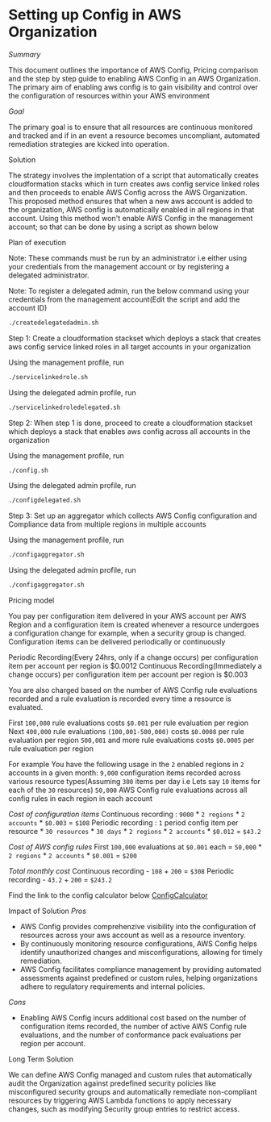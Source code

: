 # Setting up Config in AWS Organization

_Summary_

This document outlines the importance of AWS Config, Pricing comparison and the step by step guide to enabling AWS Config in an AWS Organization. The primary aim of enabling aws config is to gain visibility and control over the configuration of resources within your AWS environment

_Goal_

The primary goal is to ensure that all resources are continuous monitored and tracked and if in an event a resource becomes uncompliant, automated remediation strategies are kicked into operation.

Solution

The strategy involves the implentation of a script that automatically creates cloudformation stacks which in turn creates aws config service linked roles and then proceeds to enable AWS Config across the AWS Organization. This proposed method ensures that when a new aws account is added to the organization, AWS config is automatically enabled in all regions in that account. Using this method won't enable AWS Config in the management account; so that can be done by using a script as shown below

Plan of execution

Note: These commands must be run by an administrator i.e either using your credentials from the management account or by registering a delegated administrator.

Note: To register a delegated admin, run the below command using your credentials from the management account(Edit the script and add the account ID)
```sh
./createdelegatedadmin.sh
```

Step 1: Create a cloudformation stackset which deploys a stack that creates aws config service linked roles in all target accounts in your organization 

Using the management profile, run 
```sh
./servicelinkedrole.sh
```
Using the delegated admin profile, run 
```sh
./servicelinkedroledelegated.sh
```

Step 2: When step 1 is done, proceed to create a cloudformation stackset which deploys a stack that enables aws config across all accounts in the organization

Using the management profile, run 
```sh
./config.sh
```
Using the delegated admin profile, run 
```sh
./configdelegated.sh
```

Step 3: Set up an aggregator which collects AWS Config configuration and Compliance data from multiple regions in multiple accounts

Using the management profile, run 
```sh
./configaggregator.sh
```
Using the delegated admin profile, run 
```sh
./configaggregator.sh
```

Pricing model

You pay per configuration item delivered in your AWS account per AWS Region and a configuration item is created whenever a resource undergoes a configuration change for example, when a security group is changed. Configuration items can be delivered periodically or continuously

Periodic Recording(Every 24hrs, only if a change occurs) per configuration item per account per region is $0.0012
Continuous Recording(Immediately a change occurs) per configuration item per account per region is $0.003

You are also charged based on the number of AWS Config rule evaluations recorded and a rule evaluation is recorded every time a resource is evaluated.

First `100,000` rule evaluations costs `$0.001` per rule evaluation per region
Next `400,000` rule evaluations `(100,001-500,000)` costs `$0.0008` per rule evaluation per region
`500,001` and more rule evaluations costs `$0.0005` per rule evaluation per region

For example
You have the following usage in the `2` enabled regions in `2` accounts in a given month:
`9,000` configuration items recorded across various resource types(Assuming `300` items per day i.e Lets say `10` items for each of the `30` resources)
`50,000` AWS Config rule evaluations across all config rules in each region in each account

_Cost of configuration items_
Continuous recording : `9000` * `2 regions` * `2 accounts` * `$0.003` = `$108`
Periodic recording : `1` period config item per resource * `30 resources` * `30 days` * `2 regions` * `2 accounts` * `$0.012` = `$43.2`

_Cost of AWS config rules_
First `100,000` evaluations at `$0.001` each = `50,000` * `2 regions` * `2 accounts` * `$0.001` = `$200`

_Total monthly cost_
Continuous recording - `108` + `200` = `$308`
Periodic recording - `43.2` + `200` = `$243.2`

Find the link to the config calculator below
[ConfigCalculator](https://calculator.aws/#/createCalculator/Config)

Impact of Solution
_Pros_
- AWS Config provides comprehenzive visibility into the configuration of resources across your aws account as well as a resource inventory.
- By continuously monitoring resource configurations, AWS Config helps identify unauthorized changes and misconfigurations, allowing for timely remediation.
- AWS Config facilitates compliance management by providing automated assessments against predefined or custom rules, helping organizations adhere to regulatory requirements and internal policies.

_Cons_
- Enabling AWS Config incurs additional cost based on the number of configuration items recorded, the number of active AWS Config rule evaluations, and the number of conformance pack evaluations per region per account.

Long Term Solution

We can define AWS Config managed and custom rules that automatically audit the Organization against predefined security policies like misconfigured security groups and automatically remediate non-compliant resources by triggering AWS Lambda functions to apply necessary changes, such as modifying Security group entries to restrict access.